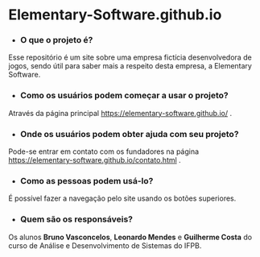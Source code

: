 # Elementary-Software.github.io
* ### O que o projeto é?
Esse repositório é um site sobre uma empresa fictícia desenvolvedora de jogos, sendo útil para saber mais a respeito desta empresa, a Elementary Software.
* ### Como os usuários podem começar a usar o projeto?
Através da página principal https://elementary-software.github.io/ .
* ### Onde os usuários podem obter ajuda com seu projeto?
Pode-se entrar em contato com os fundadores na página https://elementary-software.github.io/contato.html .
* ### Como as pessoas podem usá-lo?
É possível fazer a navegação pelo site usando os botões superiores.
* ### Quem são os responsáveis?
Os alunos **Bruno Vasconcelos**, **Leonardo Mendes** e **Guilherme Costa** do curso de Análise e Desenvolvimento de Sistemas do IFPB.